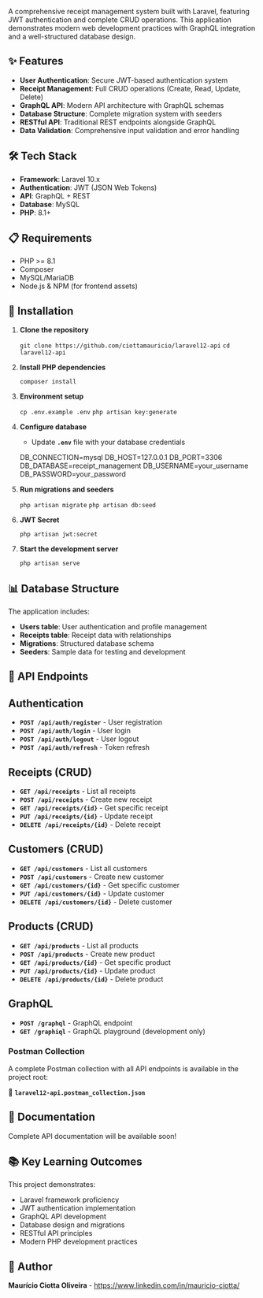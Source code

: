 A comprehensive receipt management system built with Laravel, featuring JWT authentication and complete CRUD operations. This application demonstrates modern web development practices with GraphQL integration and a well-structured database design.

## ✨ Features

- **User Authentication**: Secure JWT-based authentication system
- **Receipt Management**: Full CRUD operations (Create, Read, Update, Delete)
- **GraphQL API**: Modern API architecture with GraphQL schemas
- **Database Structure**: Complete migration system with seeders
- **RESTful API**: Traditional REST endpoints alongside GraphQL
- **Data Validation**: Comprehensive input validation and error handling

## 🛠 Tech Stack

- **Framework**: Laravel 10.x
- **Authentication**: JWT (JSON Web Tokens)
- **API**: GraphQL + REST
- **Database**: MySQL
- **PHP**: 8.1+

## 📋 Requirements

- PHP >= 8.1
- Composer
- MySQL/MariaDB
- Node.js & NPM (for frontend assets)

## 🚀 Installation

1. **Clone the repository**
    
    `git clone https://github.com/ciottamauricio/laravel12-api`
    `cd laravel12-api`
    
2. **Install PHP dependencies**
    
    `composer install`
    
3. **Environment setup**
    
    `cp .env.example .env`
    `php artisan key:generate`
    
4. **Configure database**
    - Update **`.env`** file with your database credentials
    
    DB_CONNECTION=mysql
    DB_HOST=127.0.0.1
    DB_PORT=3306
    DB_DATABASE=receipt_management
    DB_USERNAME=your_username
    DB_PASSWORD=your_password
    
5. **Run migrations and seeders**
    
    `php artisan migrate`
    `php artisan db:seed`
    
6. **JWT Secret**
    
    `php artisan jwt:secret`
    
7. **Start the development server**
    
    `php artisan serve`
    

## 📊 Database Structure

The application includes:

- **Users table**: User authentication and profile management
- **Receipts table**: Receipt data with relationships
- **Migrations**: Structured database schema
- **Seeders**: Sample data for testing and development

## 🔗 API Endpoints

## Authentication

- **`POST /api/auth/register`** - User registration
- **`POST /api/auth/login`** - User login
- **`POST /api/auth/logout`** - User logout
- **`POST /api/auth/refresh`** - Token refresh

## Receipts (CRUD)

- **`GET /api/receipts`** - List all receipts
- **`POST /api/receipts`** - Create new receipt
- **`GET /api/receipts/{id}`** - Get specific receipt
- **`PUT /api/receipts/{id}`** - Update receipt
- **`DELETE /api/receipts/{id}`** - Delete receipt

## Customers (CRUD)

- **`GET /api/customers`** - List all customers
- **`POST /api/customers`** - Create new customer
- **`GET /api/customers/{id}`** - Get specific customer
- **`PUT /api/customers/{id}`** - Update customer
- **`DELETE /api/customers/{id}`** - Delete customer

## Products (CRUD)

- **`GET /api/products`** - List all products
- **`POST /api/products`** - Create new product
- **`GET /api/products/{id}`** - Get specific product
- **`PUT /api/products/{id}`** - Update product
- **`DELETE /api/products/{id}`** - Delete product

## GraphQL

- **`POST /graphql`** - GraphQL endpoint
- **`GET /graphiql`** - GraphQL playground (development only)

### Postman Collection
A complete Postman collection with all API endpoints is available in the project root:

📁 **`laravel12-api.postman_collection.json`**


## 📖 Documentation

Complete API documentation will be available soon!

## 📚 Key Learning Outcomes

This project demonstrates:

- Laravel framework proficiency
- JWT authentication implementation
- GraphQL API development
- Database design and migrations
- RESTful API principles
- Modern PHP development practices


## 👤 Author

**Maurício Ciotta Oliveira** - https://www.linkedin.com/in/mauricio-ciotta/